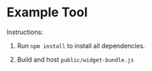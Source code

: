 # Example Tool

Instructions:

1. Run `npm install` to install all dependencies.

2. Build and host `public/widget-bundle.js`
